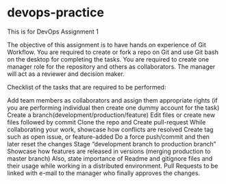 # devops-practice
This is for DevOps Assignment 1

The objective of this assignment is to have hands on experience of Git Workflow. You are required to create or fork a repo on Git and use Git bash on the desktop for completing the tasks. You are required to create one manager role for the repository and others as collaborators. The manager will act as a reviewer and decision maker. 

Checklist of the tasks that are required to be performed: 

Add team members as collaborators and assign them appropriate rights (if you are performing individual then create one dummy account for the task)
Create a branch(development/production/feature)
Edit files or create new files followed by commit
Clone the repo and Create pull-request
While collaborating your work, showcase how conflicts are resolved
Create tag such as open issue, or feature-added
Do a force push/commit and then later reset the changes
Stage “development branch to production branch”
Showcase how features are released in versions (merging production to master branch)
Also, state importance of Readme and gitignore files and their usage while working in a distributed environment.
Pull Requests to be linked with e-mail to the manager who finally approves the changes.
